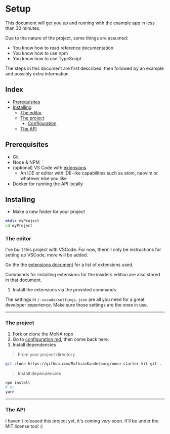 # Setup

This document will get you up and running with the example app in less than 30 minutes.

Due to the nature of the project, some things are assumed:

- You know how to read reference documentation
- You know how to use npm
- You know how to use TypeScript

The steps in this document are first described, then followed by an example and possibly extra information.

## Index

- [Prerequisites](#prerequisites)
- [Installing](#installing)
  - [The editor](#the-editor)
  - [The project](#the-project)
    - [Configuration](#configuration)
  - [The API](#the-api)

## Prerequisites

- Git
- Node & NPM
- (optional) VS Code with [extensions](/docs/vscode-extensions.md)
  - An IDE or editor with IDE-like capabilities such as atom, neovim or whatever else you like
- Docker for running the API locally

## Installing

- Make a new folder for your project

```bash
mkdir myProject
cd myProject
```

### The editor

I've built this project with VSCode. For now, there'll only be instructions for setting up VSCode, more will be added.

Go the the [extensions document](/docs/vscode-extensions.md) for a list of extensions used.

Commands for installing extensions for the insiders edition are also stored in that document.

1. Install the extensions via the provided commands

The settings in `/.vscode/settings.json` are all you need for a great developer experience.
Make sure those settings are the ones in use.

---

### The project

1. Fork or clone the MoNA repo
1. Go to [configuration.md](/docs/configuration.md), then come back here.
1. Install dependencies

> From your project directory

```bash
git clone https://github.com/MathiasKandelborg/mona-starter-kit.git .
```

> Install dependencies

```bash
npm install
# or
yarn
```

---

### The API

I haven't released this project yet, it's coming _very_ soon. It'll be under the MIT license too! :)
